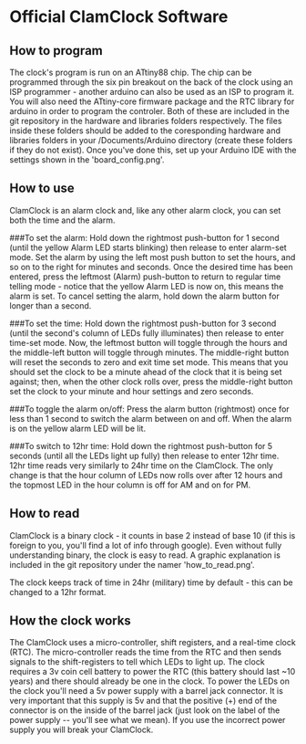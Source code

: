 Official ClamClock Software
=======

How to program
--------------

The clock's program is run on an ATtiny88 chip. The chip can be programmed through the six pin breakout on the back of the clock using an ISP programmer - another arduino can also be used as an ISP to program it. You will also need the ATtiny-core firmware package and the RTC library for arduino in order to program the controler. Both of these are included in the git repository in the hardware and libraries folders respectively. The files inside these folders should be added to the coresponding hardware and libraries folders in your /Documents/Arduino directory (create these folders if they do not exist). Once you've done this, set up your Arduino IDE with the settings shown in the 'board_config.png'.

How to use
----------

ClamClock is an alarm clock and, like any other alarm clock, you can set both the time and the alarm. 

###To set the alarm:
Hold down the rightmost push-button for 1 second (until the yellow Alarm LED starts blinking) then release to enter alarm-set mode. Set the alarm by using the left most push button to set the hours, and so on to the right for minutes and seconds. Once the desired time has been entered, press the leftmost (Alarm) push-button to return to regular time telling mode - notice that the yellow Alarm LED is now on, this means the alarm is set. To cancel setting the alarm, hold down the alarm button for longer than a second. 

###To set the time: 
Hold down the rightmost push-button for 3 second (until the second's column of LEDs fully illuminates) then release to enter time-set mode. Now, the leftmost button will toggle through the hours and the middle-left button will toggle through minutes. The middle-right button will reset the seconds to zero and exit time set mode. This means that you should set the clock to be a minute ahead of the clock that it is being set against; then, when the other clock rolls over, press the middle-right button set the clock to your minute and hour settings and zero seconds. 

###To toggle the alarm on/off: 
Press the alarm button (rightmost) once for less than 1 second to switch the alarm between on and off. When the alarm is on the yellow alarm LED will be lit.

###To switch to 12hr time: 
Hold down the rightmost push-button for 5 seconds (until all the LEDs light up fully) then release to enter 12hr time. 12hr time reads very similarly to 24hr time on the ClamClock. The only change is that the hour column of LEDs now rolls over after 12 hours and the topmost LED in the hour column is off for AM and on for PM. 

How to read
-----------
ClamClock is a binary clock - it counts in base 2 instead of base 10 (if this is foreign to you, you'll find a lot of info through google). Even without fully understanding binary, the clock is easy to read. A graphic explanation is included in the git repository under the namer 'how_to_read.png'.

The clock keeps track of time in 24hr (military) time by default - this can be changed to a 12hr format.

How the clock works
-------------------
The ClamClock uses a micro-controller, shift registers, and a real-time clock (RTC). The micro-controller reads the time from the RTC and then sends signals to the shift-registers to tell which LEDs to light up. The clock requires a 3v coin cell battery to power the RTC (this battery should last ~10 years) and there should already be one in the clock. To power the LEDs on the clock you'll need a 5v power supply with a barrel jack connector. It is very important that this supply is 5v and that the positive (+) end of the connector is on the inside of the barrel jack (just look on the label of the power supply -- you'll see what we mean). If you use the incorrect power supply you will break your ClamClock.
